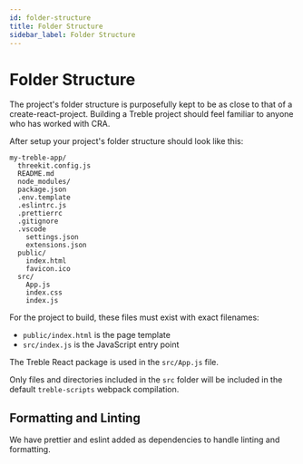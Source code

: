 ```yaml
---
id: folder-structure
title: Folder Structure
sidebar_label: Folder Structure
---
```


# Folder Structure

The project's folder structure is purposefully kept to be as close to that of a create-react-project. Building a Treble project should feel familiar to anyone who has worked with CRA.

After setup your project's folder structure should look like this:

```
my-treble-app/
  threekit.config.js
  README.md
  node_modules/
  package.json
  .env.template
  .eslintrc.js
  .prettierrc
  .gitignore
  .vscode
    settings.json
    extensions.json
  public/
    index.html
    favicon.ico
  src/
    App.js
    index.css
    index.js
```

For the project to build, these files must exist with exact filenames:

- `public/index.html` is the page template
- `src/index.js` is the JavaScript entry point

The Treble React package is used in the `src/App.js` file.

Only files and directories included in the `src` folder will be included in the default `treble-scripts` webpack compilation.

## Formatting and Linting

We have prettier and eslint added as dependencies to handle linting and formatting.
